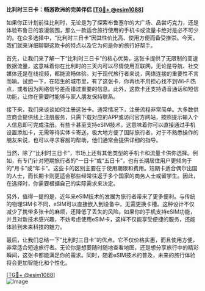 **比利时三日卡：畅游欧洲的完美伴侣 [[TG💪+ @esim1088](https://t.me/s/esim1088)]**

如果你正计划前往比利时，无论是为了探索布鲁塞尔的大广场、品尝巧克力，还是体验布鲁日的浪漫氛围，那么一款适合旅行使用的手机卡或流量卡绝对是必不可少的。在众多选择中，“比利时三日卡”因其性价比高、使用方便而备受推崇。今天，我们就来详细聊聊这款卡的特点以及它为何是你的旅行好帮手。

首先，让我们来了解一下“比利时三日卡”的核心优势。这张卡提供了无限制的高速数据流量，这意味着你在比利时的三天内可以尽情使用互联网，无论是导航、社交媒体还是在线视频，都能流畅体验。对于现代旅行者来说，网络连接的重要性不言而喻。试想一下，在陌生的城市里，有了这张卡，你再也不用担心找不到Wi-Fi热点，或者因为网络信号差而错过重要的信息。此外，这款卡还支持语音通话和短信功能，让你在需要时能够与家人朋友保持联系。

接下来，我们来谈谈如何注册这张卡。通常情况下，注册流程非常简单。大多数供应商会提供线上注册服务，只需下载对应的APP或访问官方网站，按照提示输入个人信息即可完成注册。有些卡甚至支持eSIM技术，这意味着你可以直接通过手机设置添加卡，无需等待实体卡寄送，极大地方便了国际旅行者。对于不熟悉操作的朋友来说，也可以寻求客服的帮助，他们通常会提供详细的指导。

当然，除了“比利时三日卡”，市场上还有其他类型的手机卡和流量卡供你选择。例如，有专门针对短期旅行者的“一日卡”或“五日卡”，也有长期居住用户更倾向于的“月卡”或“年卡”。这些卡的区别主要在于使用期限和费用。短期卡适合偶尔出国的人士，而长期卡则更适合那些经常往返于多个国家的商务人士或留学生。因此，在选择时，你需要根据自己的实际需求来决定。

另外，值得一提的是，近年来eSIM技术的发展为旅行者带来了更多便利。与传统的物理SIM卡不同，eSIM可以直接嵌入到设备中，无需更换卡槽。这种设计不仅减少了携带多张卡的麻烦，还降低了丢失的风险。如果你的手机支持eSIM功能，并且对新技术感兴趣，不妨考虑使用eSIM卡，这样不仅能享受便捷的服务，还能体验到未来科技的魅力。

最后，让我们总结一下“比利时三日卡”的优点。它不仅价格实惠，而且使用方便，非常适合短途旅行者。无论你是想要随时随地查看地图，还是想分享旅行中的精彩瞬间，这张卡都能满足你的需求。同时，随着eSIM技术的普及，未来的旅行体验将会更加智能化和个性化。

[[TG💪+ @esim1088](https://t.me/s/esim1088)]  
![Image](https://i.postimg.cc/4NQfJmqS/Snipaste-2025-05-13-00-14-12.png)